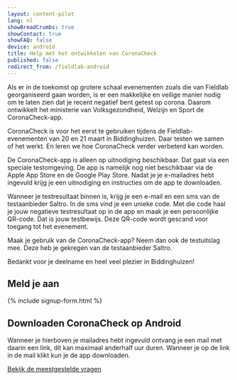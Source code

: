 ```yaml
---
layout: content-pilot
lang: nl
showBreadCrumbs: true
showContact: true
showFAQ: false
device: android
title: Help met het ontwikkelen van CoronaCheck
published: false
redirect_from: /fieldlab-android
--- 
```

Als er in de toekomst op grotere schaal evenementen zoals die van Fieldlab georganiseerd gaan worden, is er een makkelijke en veilige manier nodig om te laten zien dat je recent negatief bent getest op corona. Daarom ontwikkelt het ministerie van Volksgezondheid, Welzijn en Sport de CoronaCheck-app.

CoronaCheck is voor het eerst te gebruiken tijdens de Fieldlab-evenementen van 20 en 21 maart in Biddinghuizen. Daar testen we samen of het werkt. En leren we hoe CoronaCheck verder verbeterd kan worden. 

De CoronaCheck-app is alleen op uitnodiging beschikbaar. Dat gaat via een speciale testomgeving. De app is namelijk nog niet beschikbaar via de Apple App Store en de Google Play Store. Nadat je je e-mailadres hebt ingevuld krijg je een uitnodiging en instructies om de app te downloaden.

Wanneer je testresultaat binnen is, krijg je een e-mail en een sms van de testaanbieder Saltro. In de sms vind je een unieke code. Met die code haal je jouw negatieve testresultaat op in de app en maak je een persoonlijke QR-code. Dat is jouw testbewijs. Deze QR-code wordt gescand voor toegang tot het evenement.

Maak je gebruik van de CoronaCheck-app? Neem dan ook de testuitslag mee. Deze heb je gekregen van de testaanbieder Saltro.

Bedankt voor je deelname en heel veel plezier in Biddinghuizen!

## Meld je aan

{% include signup-form.html %}

## Downloaden CoronaCheck op Android

Wanneer je hierboven je mailadres hebt ingevuld ontvang je een mail met daarin een link, dit kan maximaal anderhalf uur duren. Wanneer je op de link in de mail klikt kun je de app downloaden. 

[Bekijk de meestgestelde vragen](/faq)
